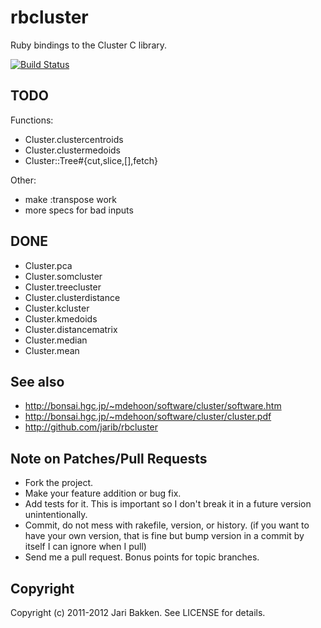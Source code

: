 rbcluster
=========

Ruby bindings to the Cluster C library.

[![Build Status](https://secure.travis-ci.org/jarib/rbcluster.png)](http://travis-ci.org/jarib/rbcluster)


TODO
----

Functions:

  * Cluster.clustercentroids
  * Cluster.clustermedoids
  * Cluster::Tree#{cut,slice,[],fetch}

Other:

* make :transpose work
* more specs for bad inputs

DONE
----

* Cluster.pca
* Cluster.somcluster
* Cluster.treecluster
* Cluster.clusterdistance
* Cluster.kcluster
* Cluster.kmedoids
* Cluster.distancematrix
* Cluster.median
* Cluster.mean

See also
--------

* http://bonsai.hgc.jp/~mdehoon/software/cluster/software.htm
* http://bonsai.hgc.jp/~mdehoon/software/cluster/cluster.pdf
* http://github.com/jarib/rbcluster

Note on Patches/Pull Requests
-----------------------------

* Fork the project.
* Make your feature addition or bug fix.
* Add tests for it. This is important so I don't break it in a
  future version unintentionally.
* Commit, do not mess with rakefile, version, or history.
  (if you want to have your own version, that is fine but bump version in a commit by itself I can ignore when I pull)
* Send me a pull request. Bonus points for topic branches.

Copyright
---------

Copyright (c) 2011-2012 Jari Bakken. See LICENSE for details.
